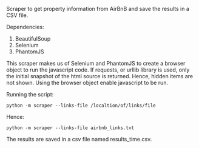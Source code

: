 Scraper to get property information from AirBnB and save the results in a CSV file.

Dependencies:
  1. BeautifulSoup
  2. Selenium
  3. PhantomJS
  
This scraper makes us of Selenium and PhantomJS to create a browser object to run the javascript code. If requests, or urllib library is used, only the initial snapshot of the html source is returned. Hence, hidden items are not shown. Using the browser object enable javascript to be run.

Running the script:
```
python -m scraper --links-file /localtion/of/links/file
```
Hence:
```
python -m scraper --links-file airbnb_links.txt
```  
The results are saved in a csv file named results_time.csv.



 

